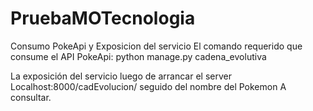 # PruebaMOTecnologia
Consumo PokeApi y Exposicion del servicio
El comando requerido que consume el API PokeApi:
python manage.py cadena_evolutiva


La exposición del servicio luego de arrancar el server
Localhost:8000/cadEvolucion/ seguido del nombre del Pokemon
A consultar. 
